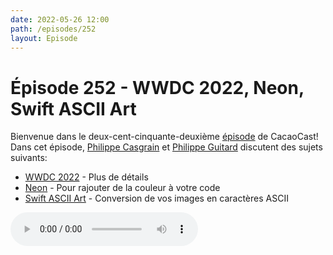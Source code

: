 ```yaml
---
date: 2022-05-26 12:00
path: /episodes/252
layout: Episode
---
```

# Épisode 252 - WWDC 2022, Neon, Swift ASCII Art
<p>Bienvenue dans le deux-cent-cinquante-deuxi&egrave;me&nbsp;<a href="https://archive.org/download/cacaocast/cacaocast_252.mp3" title="CacaoCast Episode 252">épisode</a> de CacaoCast! Dans cet épisode, <a href="http://www.twitter.com/philippec" title="Philippe Casgrain sur Twitter">Philippe Casgrain</a> et <a href="http://www.twitter.com/cacaocast" title="Philippe Guitard sur Twitter">Philippe Guitard</a> discutent des sujets suivants:</p>
<ul>
<li><a href="https://developer.apple.com/wwdc22/" title="WWDC 2022">WWDC 2022</a> - Plus de détails</li>
<li><a href="https://github.com/chimehq/neon" title="Neon">Neon</a> - Pour rajouter de la couleur à votre code</li>
<li><a href="https://github.com/ijoshsmith/swift-ascii-art" title="Swift ASCII Art">Swift ASCII Art</a> - Conversion de vos images en caractères ASCII</li>
</ul>
<p><audio controls><source src="https://archive.org/download/cacaocast/cacaocast_252.mp3" type="audio/mpeg"><source src="https://archive.org/download/cacaocast/cacaocast_252.mp3" type="audio/mp4">Votre navigateur ne supporte pas l'élément audio / Your browser does not support the audio element.</audio></p>
